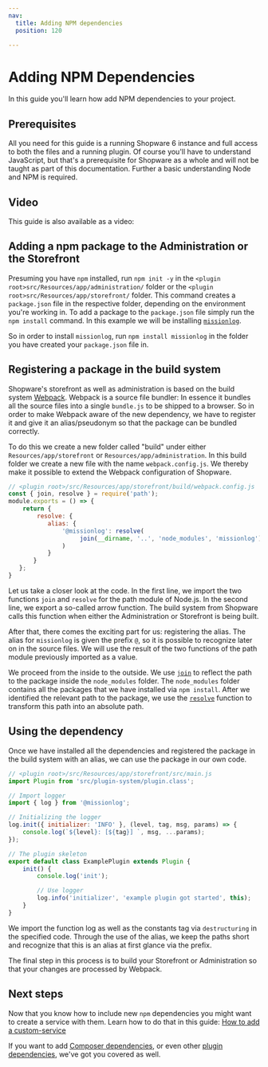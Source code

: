 ```yaml
---
nav:
  title: Adding NPM dependencies
  position: 120

---
```


# Adding NPM Dependencies

In this guide you'll learn how add NPM dependencies to your project.

## Prerequisites

All you need for this guide is a running Shopware 6 instance and full access to both the files and a running plugin. Of course you'll have to understand JavaScript, but that's a prerequisite for Shopware as a whole and will not be taught as part of this documentation. Further a basic understanding Node and NPM is required.

## Video

This guide is also available as a video:

<YoutubeRef video="wfBuWdff35c" title="Shopware 6: Your custom NPM dependencies (Developer Tutorial) - YouTube" target="_blank" />

## Adding a npm package to the Administration or the Storefront

Presuming you have `npm` installed, run `npm init -y` in the `<plugin root>src/Resources/app/administration/` folder or the `<plugin root>src/Resources/app/storefront/` folder. This command creates a `package.json` file in the respective folder, depending on the environment you're working in. To add a package to the `package.json` file simply run the `npm install` command. In this example we will be installing [`missionlog`](https://www.npmjs.com/package/missionlog).

So in order to install `missionlog`, run `npm install missionlog` in the folder you have created your `package.json` file in.

## Registering a package in the build system

Shopware's storefront as well as administration is based on the build system [Webpack](https://webpack.js.org/). Webpack is a source file bundler: In essence it bundles all the source files into a single `bundle.js` to be shipped to a browser. So in order to make Webpack aware of the new dependency, we have to register it and give it an alias/pseudonym so that the package can be bundled correctly.

To do this we create a new folder called "build" under either `Resources/app/storefront` or `Resources/app/administration`. In this build folder we create a new file with the name `webpack.config.js`. We thereby make it possible to extend the Webpack configuration of Shopware.

```javascript
// <plugin root>/src/Resources/app/storefront/build/webpack.config.js
const { join, resolve } = require('path'); 
module.exports = () => { 
    return { 
        resolve: { 
           alias: { 
               '@missionlog': resolve( 
                    join(__dirname, '..', 'node_modules', 'missionlog') 
               ) 
           } 
       } 
   }; 
}
```

Let us take a closer look at the code. In the first line, we import the two functions `join` and `resolve` for the path module of Node.js. In the second line, we export a so-called arrow function. The build system from Shopware calls this function when either the Administration or Storefront is being built.

After that, there comes the exciting part for us: registering the alias. The alias for `missionlog` is given the prefix `@`, so it is possible to recognize later on in the source files. We will use the result of the two functions of the path module previously imported as a value.

We proceed from the inside to the outside. We use [`join`](https://nodejs.org/api/path.html#path_path_join_paths) to reflect the path to the package inside the `node_modules` folder. The `node_modules` folder contains all the packages that we have installed via `npm install`. After we identified the relevant path to the package, we use the [`resolve`](https://nodejs.org/api/path.html#path_path_resolve_paths) function to transform this path into an absolute path.

## Using the dependency

Once we have installed all the dependencies and registered the package in the build system with an alias, we can use the package in our own code.

```javascript
// <plugin root>/src/Resources/app/storefront/src/main.js
import Plugin from 'src/plugin-system/plugin.class';

// Import logger
import { log } from '@missionlog';

// Initializing the logger
log.init({ initializer: 'INFO' }, (level, tag, msg, params) => {
    console.log(`${level}: [${tag}] `, msg, ...params);
});

// The plugin skeleton
export default class ExamplePlugin extends Plugin {
    init() {
        console.log('init');

        // Use logger
        log.info('initializer', 'example plugin got started', this);
    }
}
```

We import the function log as well as the constants tag via `destructuring` in the specified code. Through the use of the alias, we keep the paths short and recognize that this is an alias at first glance via the prefix.

The final step in this process is to build your Storefront or Administration so that your changes are processed by Webpack.

## Next steps

Now that you know how to include new `npm` dependencies you might want to create a service with them. Learn how to do that in this guide: [How to add a custom-service](../administration/add-custom-service)

If you want to add [Composer dependencies](using-composer-dependencies), or even other [plugin dependencies](add-plugin-dependencies), we've got you covered as well.
